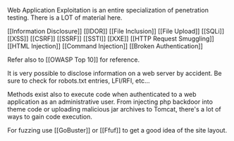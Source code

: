 Web Application Exploitation is an entire specialization of penetration testing. There is a LOT of material here.

[[Information Disclosure]]
[[IDOR]]
[[File Inclusion]]
[[File Upload]]
[[SQLi]]
[[XSS]]
[[CSRF]]
[[SSRF]]
[[SSTI]]
[[XXE]]
[[HTTP Request Smuggling]]
[[HTML Injection]]
[[Command Injection]]
[[Broken Authentication]]

Refer also to [[OWASP Top 10]] for reference.

It is very possible to disclose information on a web server by accident. Be sure to check for robots.txt entries, LFI/RFI, etc...

Methods exist also to execute code when authenticated to a web application as an administrative user. From injecting php backdoor into theme code or uploading malicious jar archives to Tomcat, there's a lot of ways to gain code execution. 

For fuzzing use [[GoBuster]] or [[Ffuf]] to get a good idea of the site layout. 
